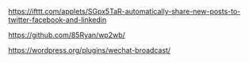 https://ifttt.com/applets/SGpx5TaR-automatically-share-new-posts-to-twitter-facebook-and-linkedin

https://github.com/85Ryan/wp2wb/

https://wordpress.org/plugins/wechat-broadcast/
